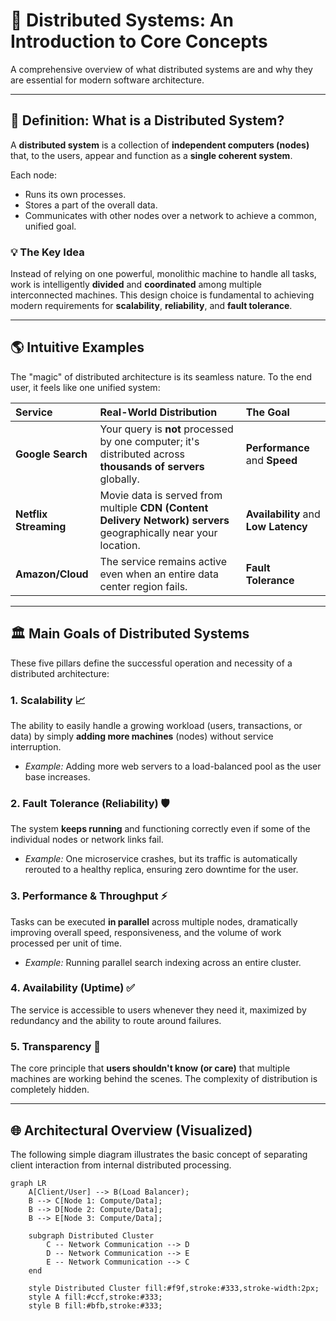 # 🚀 Distributed Systems: An Introduction to Core Concepts

A comprehensive overview of what distributed systems are and why they are essential for modern software architecture.

---

## 🎯 Definition: What is a Distributed System?

A **distributed system** is a collection of **independent computers (nodes)** that, to the users, appear and function as a **single coherent system**.

Each node:
* Runs its own processes.
* Stores a part of the overall data.
* Communicates with other nodes over a network to achieve a common, unified goal.

### 💡 The Key Idea

Instead of relying on one powerful, monolithic machine to handle all tasks, work is intelligently **divided** and **coordinated** among multiple interconnected machines. This design choice is fundamental to achieving modern requirements for **scalability**, **reliability**, and **fault tolerance**.

---

## 🌎 Intuitive Examples

The "magic" of distributed architecture is its seamless nature. To the end user, it feels like one unified system:

| Service | Real-World Distribution | The Goal |
| :--- | :--- | :--- |
| **Google Search** | Your query is **not** processed by one computer; it's distributed across **thousands of servers** globally. | **Performance** and **Speed** |
| **Netflix Streaming** | Movie data is served from multiple **CDN (Content Delivery Network) servers** geographically near your location. | **Availability** and **Low Latency** |
| **Amazon/Cloud** | The service remains active even when an entire data center region fails. | **Fault Tolerance** |

---

## 🏛️ Main Goals of Distributed Systems

These five pillars define the successful operation and necessity of a distributed architecture:

### 1. Scalability 📈
The ability to easily handle a growing workload (users, transactions, or data) by simply **adding more machines** (nodes) without service interruption.

* *Example:* Adding more web servers to a load-balanced pool as the user base increases.

### 2. Fault Tolerance (Reliability) 🛡️
The system **keeps running** and functioning correctly even if some of the individual nodes or network links fail.

* *Example:* One microservice crashes, but its traffic is automatically rerouted to a healthy replica, ensuring zero downtime for the user.

### 3. Performance & Throughput ⚡
Tasks can be executed **in parallel** across multiple nodes, dramatically improving overall speed, responsiveness, and the volume of work processed per unit of time.

* *Example:* Running parallel search indexing across an entire cluster.

### 4. Availability (Uptime) ✅
The service is accessible to users whenever they need it, maximized by redundancy and the ability to route around failures.

### 5. Transparency 👤
The core principle that **users shouldn't know (or care)** that multiple machines are working behind the scenes. The complexity of distribution is completely hidden.

---

## 🌐 Architectural Overview (Visualized)

The following simple diagram illustrates the basic concept of separating client interaction from internal distributed processing.

```mermaid
graph LR
    A[Client/User] --> B(Load Balancer);
    B --> C[Node 1: Compute/Data];
    B --> D[Node 2: Compute/Data];
    B --> E[Node 3: Compute/Data];

    subgraph Distributed Cluster
        C -- Network Communication --> D
        D -- Network Communication --> E
        E -- Network Communication --> C
    end

    style Distributed Cluster fill:#f9f,stroke:#333,stroke-width:2px;
    style A fill:#ccf,stroke:#333;
    style B fill:#bfb,stroke:#333;